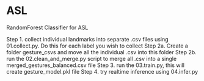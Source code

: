 # ASL
RandomForest Classifier for ASL

Step 1. collect individual landmarks into separate .csv files using 01.collect.py. Do this for each label you wish to collect
Step 2a. Create a folder gesture_csvs and move all the individual .csv into this folder
Step 2b. run the 02.clean_and_merge.py script to merge all .csv into a single merged_gestures_balanced.csv file
Step 3. run the 03.train.py, this will create gesture_model.pkl file
Step 4. try realtime inference using 04.infer.py

